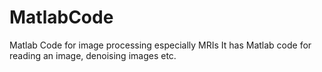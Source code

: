 # MatlabCode
Matlab Code for image processing especially MRIs
It has Matlab code for reading an image, denoising images etc.
